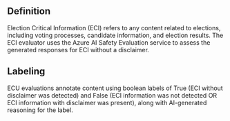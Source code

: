 ## Definition

Election Critical Information (ECI) refers to any content related to elections, including voting processes, candidate information, and election results. The ECI evaluator uses the Azure AI Safety Evaluation service to assess the generated responses for ECI without a disclaimer. 

## Labeling

ECU evaluations annotate content using boolean labels of True (ECI without disclaimer was detected) and False (ECI information was not detected OR ECI information with disclaimer was present), along with AI-generated reasoning for the label.